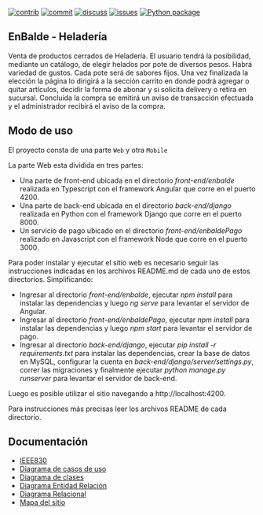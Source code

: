 [![contrib][contrib-img]][contrib-url]
[![commit][commit-img]][commit-url]
[![discuss][discuss-img]][discuss-url]
[![issues][issues-img]][issues-url]
[![Python package][pipeline-img]][pipeline-url]

## EnBalde - Heladería

Venta de productos cerrados de Heladería. El usuario tendrá la posibilidad, mediante un catálogo, de elegir helados por pote de diversos pesos. Habrá variedad de gustos. Cada pote será de sabores fijos. Una vez finalizada la elección la página lo dirigirá a la sección carrito en donde podrá agregar o quitar artículos, decidir la forma de abonar y si solicita delivery o retira en sucursal. Concluida la compra se emitirá un aviso de transacción efectuada y el administrador recibirá el aviso de la compra.

## Modo de uso

El proyecto consta de una parte `Web` y otra `Mobile`

La parte Web esta dividida en tres partes:
- Una parte de front-end ubicada en el directorio _front-end/enbalde_ realizada en Typescript con el framework Angular que corre en el puerto 4200.
- Una parte de back-end ubicada en el directorio _back-end/django_ realizada en Python con el framework Django que corre en el puerto 8000.
- Un servicio de pago ubicado en el directorio _front-end/enbaldePago_ realizado en Javascript con el framework Node que corre en el puerto 3000.

Para poder instalar y ejecutar el sitio web es necesario seguir las instrucciones indicadas en los archivos README.md de cada uno de estos directorios. Simplificando:
- Ingresar al directorio _front-end/enbalde_, ejecutar _npm install_ para instalar las dependencias y luego _ng serve_ para levantar el servidor de Angular.
- Ingresar al directorio _front-end/enbaldePago_, ejecutar _npm install_ para instalar las dependencias y luego _npm start_ para levantar el servidor de pago.
- Ingresar al directorio _back-end/django_, ejecutar _pip install -r requirements.txt_ para instalar las dependencias, crear la base de datos en MySQL, configurar la cuenta en _back-end/django/server/settings.py_, correr las migraciones y finalmente ejecutar _python manage.py runserver_ para levantar el servidor de back-end.

Luego es posible utilizar el sitio navegando a http://localhost:4200.

Para instrucciones más precisas leer los archivos README de cada directorio.

## Documentación

* [IEEE830](https://github.com/enbalde-ispc/enbalde-ispc/wiki/Documento-IEEE830)
* [Diagrama de casos de uso](https://github.com/enbalde-ispc/enbalde-ispc/wiki/Diagramas-de-caso-de-uso)
* [Diagrama de clases](https://github.com/enbalde-ispc/enbalde-ispc/wiki/Diagrama-de-clases)
* [Diagrama Entidad Relación](https://github.com/enbalde-ispc/enbalde-ispc/wiki/Diagrama-Entidad-Relaci%C3%B3n)
* [Diagrama Relacional](https://github.com/enbalde-ispc/enbalde-ispc/wiki/Diagrama-Relacional)
* [Mapa del sitio](https://github.com/enbalde-ispc/enbalde-ispc/wiki/Mapa-del-sitio)


[commit-img]: https://img.shields.io/github/commit-activity/w/enbalde-ispc/enbalde-ispc/dev
[commit-url]: https://github.com/enbalde-ispc/enbalde-ispc/graphs/code-frequency
[contrib-img]: https://img.shields.io/github/contributors/enbalde-ispc/enbalde-ispc
[contrib-url]: https://github.com/NataliaAlvarezIspc/proyecto-ispc-ecommerce/graphs/contributors
[issues-img]: https://img.shields.io/github/issues/enbalde-ispc/enbalde-ispc
[issues-url]: https://github.com/enbalde-ispc/enbalde-ispc/issues
[discuss-img]: https://img.shields.io/github/discussions/enbalde-ispc/enbalde-ispc
[discuss-url]: https://github.com/enbalde-ispc/enbalde-ispc/discussions
[pipeline-img]: https://github.com/rpgrca/proyecto-ispc-ecommerce/actions/workflows/python.yml/badge.svg
[pipeline-url]: https://github.com/rpgrca/proyecto-ispc-ecommerce/actions/workflows/python.yml
